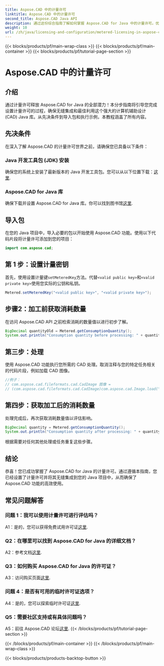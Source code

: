 ```yaml
---
title: Aspose.CAD 中的计量许可
linktitle: Aspose.CAD 中的计量许可
second_title: Aspose.CAD Java API
description: 通过这份综合指南了解如何掌握 Aspose.CAD for Java 中的计量许可。优化 CAD 处理以提高效率和成本效益。
weight: 10
url: /zh/java/licensing-and-configuration/metered-licensing-in-aspose-cad/
---
```


{{< blocks/products/pf/main-wrap-class >}}
{{< blocks/products/pf/main-container >}}
{{< blocks/products/pf/tutorial-page-section >}}

# Aspose.CAD 中的计量许可

## 介绍

通过计量许可释放 Aspose.CAD for Java 的全部潜力！本分步指南将引导您完成设置计量许可的过程，确保无缝集成和最佳利用这个强大的计算机辅助设计 (CAD) Java 库。从先决条件到导入包和执行示例，本教程涵盖了所有内容。

## 先决条件

在深入了解 Aspose.CAD 的计量许可世界之前，请确保您已具备以下条件：

### Java 开发工具包 (JDK) 安装

确保您的系统上安装了最新版本的 Java 开发工具包。您可以从以下位置下载：[这里](https://www.oracle.com/java/technologies/javase-downloads.html).

### Aspose.CAD for Java 库

确保下载并设置 Aspose.CAD for Java 库。你可以找到图书馆[这里](https://releases.aspose.com/cad/java/).

## 导入包

在您的 Java 项目中，导入必要的包以开始使用 Aspose.CAD 功能。使用以下代码片段将计量许可添加到您的项目：

```java
import com.aspose.cad;
```

## 第 1 步：设置计量密钥

首先，使用设置计量键`setMeteredKey`方法。代替`<valid public key>`和`<valid private key>`使用您实际的公钥和私钥。

```java
Metered.setMeteredKey("<valid public key>", "<valid private key>");
```

## 步骤2：加工前获取消耗数量

在访问 Aspose.CAD API 之前检索消耗的数量值以进行初步了解。

```java
BigDecimal quantityOld = Metered.getConsumptionQuantity();
System.out.println("Consumption quantity before processing: " + quantityOld);
```

## 第三步：处理

使用 Aspose.CAD 功能执行您所需的 CAD 处理。取消注释与您的特定任务相关的代码片段，例如加载 CAD 图像。

```java
//例子：
// com.aspose.cad.fileformats.cad.CadImage 图像 =
// (com.aspose.cad.fileformats.cad.CadImage)com.aspose.cad.Image.load("BlockRefDgn.dwg");
```

## 第四步：获取加工后的消耗数量

处理完成后，再次获取消耗数量值以评估影响。

```java
BigDecimal quantity = Metered.getConsumptionQuantity();
System.out.println("Consumption quantity after processing: " + quantity);
```

根据需要对任何其他处理或任务重复这些步骤。

## 结论

恭喜！您已成功掌握了 Aspose.CAD for Java 的计量许可。通过遵循本指南，您已经设置了计量许可并将其无缝集成到您的 Java 项目中，从而确保了 Aspose.CAD 功能的高效使用。

## 常见问题解答

### 问题 1：我可以使用计量许可进行评估吗？

 A1：是的，您可以获得免费试用许可证[这里](https://releases.aspose.com/).

### Q2：在哪里可以找到 Aspose.CAD for Java 的详细文档？

A2：参考文档[这里](https://reference.aspose.com/cad/java/).

### Q3：如何购买 Aspose.CAD for Java 的许可证？

 A3：访问购买页面[这里](https://purchase.aspose.com/buy).

### 问题 4：是否有可用的临时许可证选项？

 A4：是的，您可以探索临时许可证[这里](https://purchase.aspose.com/temporary-license/).

### Q5：需要社区支持或有具体问题吗？

 A5：前往 Aspose.CAD 论坛[这里](https://forum.aspose.com/c/cad/19).
{{< /blocks/products/pf/tutorial-page-section >}}

{{< /blocks/products/pf/main-container >}}
{{< /blocks/products/pf/main-wrap-class >}}

{{< blocks/products/products-backtop-button >}}
